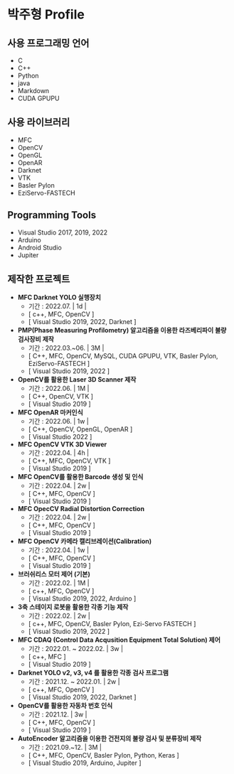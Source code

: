 # 박주형 Profile

## 사용 프로그래밍 언어
- C
- C++
- Python
- java
- Markdown
- CUDA GPUPU

## 사용 라이브러리
- MFC
- OpenCV
- OpenGL
- OpenAR
- Darknet
- VTK
- Basler Pylon
- EziServo-FASTECH

## Programming Tools
- Visual Studio 2017, 2019, 2022
- Arduino
- Android Studio
- Jupiter

## 제작한 프로젝트
- **MFC Darknet YOLO 실행장치**
  - 기간 : 2022.07. | 1d |
  - [ c++, MFC, OpenCV ]
  - [ Visual Studio 2019, 2022, Darknet ]
- **PMP(Phase Measuring Profilometry) 알고리즘을 이용한 라즈베리파이 불량 검사장비 제작**
  - 기간 : 2022.03.~06. | 3M |
  - [ C++, MFC, OpenCV, MySQL, CUDA GPUPU, VTK, Basler Pylon, EziServo-FASTECH ]
  - [ Visual Studio 2019, 2022 ]
- **OpenCV를 활용한 Laser 3D Scanner 제작**
  - 기간 : 2022.06. | 1M |
  - [ C++, OpenCV, VTK ]
  - [ Visual Studio 2019 ]
- **MFC OpenAR 마커인식**
  - 기간 : 2022.06. | 1w |
  - [ C++, OpenCV, OpenGL, OpenAR ]
  - [ Visual Studio 2022 ]
- **MFC OpenCV VTK 3D Viewer**
  - 기간 : 2022.04. | 4h |
  - [ C++, MFC, OpenCV, VTK ]
  - [ Visual Studio 2019 ]
- **MFC OpenCV를 활용한 Barcode 생성 및 인식**
  - 기간 : 2022.04. | 2w |
  - [ C++, MFC, OpenCV ]
  - [ Visual Studio 2019 ]
- **MFC OpecCV Radial Distortion Correction**
  - 기간 : 2022.04. | 2w |
  - [ C++, MFC, OpenCV ]
  - [ Visual Studio 2019 ]
- **MFC OpenCV 카메라 캘리브레이션(Calibration)**
  - 기간 : 2022.04. | 1w |
  - [ C++, MFC, OpenCV ]
  - [ Visual Studio 2019 ]
- **브러쉬리스 모터 제어 (기본)**
  - 기간 : 2022.02. | 1M |
  - [ c++, MFC, OpenCV ]
  - [ Visual Studio 2019, 2022, Arduino ]
- **3축 스테이지 로봇을 활용한 각종 기능 제작**
  - 기간 : 2022.02. | 2w |
  - [ c++, MFC, OpenCV, Basler Pylon, Ezi-Servo FASTECH ]
  - [ Visual Studio 2019, 2022 ]
- **MFC CDAQ (Control Data Acqusition Equipment Total Solution) 제어**
  - 기간 : 2022.01. ~ 2022.02. | 3w |
  - [ c++, MFC ]
  - [ Visual Studio 2019 ]
- **Darknet YOLO v2, v3, v4 를 활용한 각종 검사 프로그램**
  - 기간 : 2021.12. ~ 2022.01. | 2w |
  - [ c++, MFC, OpenCV ]
  - [ Visual Studio 2019, 2022, Darknet ]
- **OpenCV를 활용한 자동차 번호 인식**
  - 기간 : 2021.12. | 3w |
  - [ C++, MFC, OpenCV ]
  - [ Visual Studio 2019 ]
- **AutoEncoder 알고리즘을 이용한 건전지의 불량 검사 및 분류장비 제작**
  - 기간 : 2021.09.~12. | 3M |
  - [ C++, MFC, OpenCV, Basler Pylon, Python, Keras ]
  - [ Visual Studio 2019, Arduino, Jupiter ]
